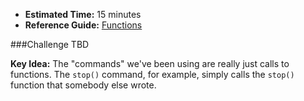 * **Estimated Time:** 15 minutes
* **Reference Guide:** [Functions](https://github.com/christensenacademy/christensen-academy/blob/master/modules/beginning-actionscript/reference.md#functions)

###Challenge
TBD

**Key Idea:** The "commands" we've been using are really just calls to functions. The `stop()` command, for example, simply calls the `stop()` function that somebody else wrote.